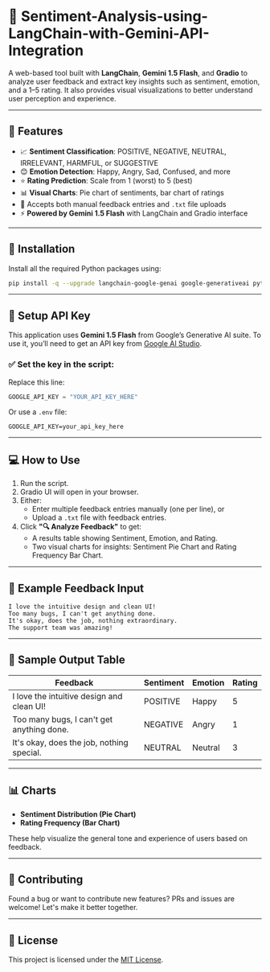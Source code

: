 
# 🧠 Sentiment-Analysis-using-LangChain-with-Gemini-API-Integration

A web-based tool built with **LangChain**, **Gemini 1.5 Flash**, and **Gradio** to analyze user feedback and extract key insights such as sentiment, emotion, and a 1–5 rating. It also provides visual visualizations to better understand user perception and experience.

---

## 🚀 Features

- 📈 **Sentiment Classification**: POSITIVE, NEGATIVE, NEUTRAL, IRRELEVANT, HARMFUL, or SUGGESTIVE
- 😊 **Emotion Detection**: Happy, Angry, Sad, Confused, and more
- ⭐ **Rating Prediction**: Scale from 1 (worst) to 5 (best)
- 📊 **Visual Charts**: Pie chart of sentiments, bar chart of ratings
- 📝 Accepts both manual feedback entries and `.txt` file uploads
- ⚡ **Powered by Gemini 1.5 Flash** with LangChain and Gradio interface

---

## 🔧 Installation

Install all the required Python packages using:

```bash
pip install -q --upgrade langchain-google-genai google-generativeai python-dotenv matplotlib pandas gradio
```

---

## 🔐 Setup API Key

This application uses **Gemini 1.5 Flash** from Google’s Generative AI suite. To use it, you’ll need to get an API key from [Google AI Studio](https://makersuite.google.com/app/apikey).

### ✅ Set the key in the script:
Replace this line:
```python
GOOGLE_API_KEY = "YOUR_API_KEY_HERE"
```

Or use a `.env` file:
```
GOOGLE_API_KEY=your_api_key_here
```

---

## 💻 How to Use

1. Run the script.
2. Gradio UI will open in your browser.
3. Either:
   - Enter multiple feedback entries manually (one per line), or
   - Upload a `.txt` file with feedback entries.
4. Click **"🔍 Analyze Feedback"** to get:
   - A results table showing Sentiment, Emotion, and Rating.
   - Two visual charts for insights: Sentiment Pie Chart and Rating Frequency Bar Chart.

---

## 📂 Example Feedback Input

```
I love the intuitive design and clean UI!
Too many bugs, I can't get anything done.
It's okay, does the job, nothing extraordinary.
The support team was amazing!
```

---

## 🧾 Sample Output Table

| Feedback                                     | Sentiment | Emotion | Rating |
|---------------------------------------------|-----------|---------|--------|
| I love the intuitive design and clean UI!   | POSITIVE  | Happy   | 5      |
| Too many bugs, I can't get anything done.   | NEGATIVE  | Angry   | 1      |
| It's okay, does the job, nothing special.   | NEUTRAL   | Neutral | 3      |

---

## 📊 Charts

- **Sentiment Distribution (Pie Chart)**
- **Rating Frequency (Bar Chart)**

These help visualize the general tone and experience of users based on feedback.

---

## 🤝 Contributing

Found a bug or want to contribute new features? PRs and issues are welcome! Let's make it better together.

---

## 📄 License

This project is licensed under the [MIT License](LICENSE).
